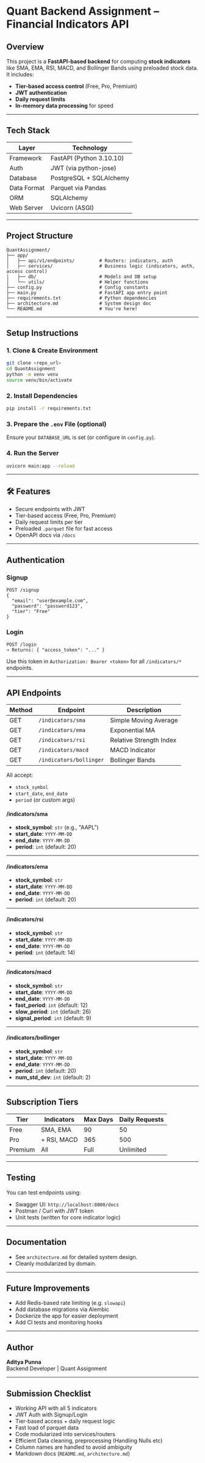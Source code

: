 
#  Quant Backend Assignment – Financial Indicators API

##  Overview

This project is a **FastAPI-based backend** for computing **stock indicators** like SMA, EMA, RSI, MACD, and Bollinger Bands using preloaded stock data. It includes:
- **Tier-based access control** (Free, Pro, Premium)
- **JWT authentication**
- **Daily request limits**
- **In-memory data processing** for speed

---

##  Tech Stack

| Layer        | Technology               |
|--------------|--------------------------|
| Framework    | FastAPI (Python 3.10.10) |
| Auth         | JWT (via python-jose)    |
| Database     | PostgreSQL + SQLAlchemy  |
| Data Format  | Parquet via Pandas       |
| ORM          | SQLAlchemy               |
| Web Server   | Uvicorn (ASGI)           |

---

##  Project Structure

```
QuantAssignment/
├── app/
│   ├── api/v1/endpoints/         # Routers: indicators, auth
│   ├── services/                 # Business logic (indicators, auth, access control)
│   ├── db/                       # Models and DB setup
│   └── utils/                    # Helper functions
├── config.py                     # Config constants
├── main.py                       # FastAPI app entry point
├── requirements.txt              # Python dependencies
├── architecture.md               # System design doc
└── README.md                     # You're here!
```

---

##  Setup Instructions

### 1. Clone & Create Environment

```bash
git clone <repo_url>
cd QuantAssignment
python -m venv venv
source venv/bin/activate
```

### 2. Install Dependencies

```bash
pip install -r requirements.txt
```

### 3. Prepare the `.env` File (optional)

Ensure your `DATABASE_URL` is set (or configure in `config.py`).

### 4. Run the Server

```bash
uvicorn main:app --reload
```

---

## 🛠 Features

-  Secure endpoints with JWT
-  Tier-based access (Free, Pro, Premium)
-  Daily request limits per tier
-  Preloaded `.parquet` file for fast access
-  OpenAPI docs via `/docs`

---

##  Authentication

### Signup

```
POST /signup
{
  "email": "user@example.com",
  "password": "password123",
  "tier": "Free"
}
```

### Login

```
POST /login
→ Returns: { "access_token": "..." }
```

Use this token in `Authorization: Bearer <token>` for all `/indicators/*` endpoints.

---

##  API Endpoints

| Method | Endpoint                  | Description             |
|--------|---------------------------|-------------------------|
| GET    | `/indicators/sma`         | Simple Moving Average   |
| GET    | `/indicators/ema`         | Exponential MA          |
| GET    | `/indicators/rsi`         | Relative Strength Index |
| GET    | `/indicators/macd`        | MACD Indicator          |
| GET    | `/indicators/bollinger`   | Bollinger Bands         |

All accept:
- `stock_symbol`
- `start_date`, `end_date`
- `period` (or custom args)

#### /indicators/sma

- **stock_symbol**: `str` (e.g., "AAPL")
- **start_date**: `YYYY-MM-DD`
- **end_date**: `YYYY-MM-DD`
- **period**: `int` (default: 20)

---

#### /indicators/ema

- **stock_symbol**: `str`
- **start_date**: `YYYY-MM-DD`
- **end_date**: `YYYY-MM-DD`
- **period**: `int` (default: 20)

---

#### /indicators/rsi

- **stock_symbol**: `str`
- **start_date**: `YYYY-MM-DD`
- **end_date**: `YYYY-MM-DD`
- **period**: `int` (default: 14)

---

#### /indicators/macd

- **stock_symbol**: `str`
- **start_date**: `YYYY-MM-DD`
- **end_date**: `YYYY-MM-DD`
- **fast_period**: `int` (default: 12)
- **slow_period**: `int` (default: 26)
- **signal_period**: `int` (default: 9)

---

#### /indicators/bollinger

- **stock_symbol**: `str`
- **start_date**: `YYYY-MM-DD`
- **end_date**: `YYYY-MM-DD`
- **period**: `int` (default: 20)
- **num_std_dev**: `int` (default: 2)

---

##  Subscription Tiers

| Tier     | Indicators        | Max Days | Daily Requests |
|----------|-------------------|----------|----------------|
| Free     | SMA, EMA          | 90       | 50             |
| Pro      | + RSI, MACD       | 365      | 500            |
| Premium  | All               | Full     | Unlimited      |

---

##  Testing

You can test endpoints using:
- Swagger UI: `http://localhost:8000/docs`
- Postman / Curl with JWT token
- Unit tests (written for core indicator logic)

---

##  Documentation

-  See `architecture.md` for detailed system design.
-  Cleanly modularized by domain.

---

##  Future Improvements

- Add Redis-based rate limiting (e.g. `slowapi`)
- Add database migrations via Alembic
- Dockerize the app for easier deployment
- Add CI tests and monitoring hooks

---

##  Author

**Aditya Punna**  
Backend Developer | Quant Assignment

---

##  Submission Checklist

- Working API with all 5 indicators
- JWT Auth with Signup/Login
- Tier-based access + daily request logic
- Fast load of parquet data  
- Code modularized into services/routers
- Efficient Data cleaning, preprocessing (Handling Nulls etc)
- Column names are handled to avoid ambiguity
- Markdown docs (`README.md`, `architecture.md`)
